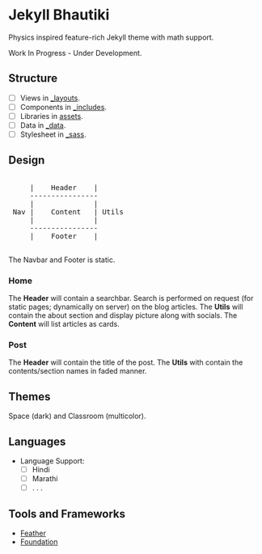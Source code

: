 # Jekyll Bhautiki

Physics inspired feature-rich Jekyll theme with math support.

Work In Progress - Under Development.

## Structure

- [ ] Views in [_layouts](/_layouts/).
- [ ] Components in [_includes](/_includes/).
- [ ] Libraries in [assets](/assets/).
- [ ] Data in [_data](/_data/).
- [ ] Stylesheet in [_sass](/_sass/).

## Design

<pre>

     |    Header    |
     ----------------
     |              |
 Nav |    Content   | Utils
     |              |
     ----------------
     |    Footer    |

</pre>

The Navbar and Footer is static.

### Home

The **Header** will contain a searchbar. Search is performed on request (for static pages; dynamically on server) on the blog articles. The **Utils** will contain the about section and display picture along with socials. The **Content** will list articles as cards.

### Post

The **Header** will contain the title of the post. The **Utils** with contain the contents/section names in faded manner.

## Themes

Space (dark) and Classroom (multicolor).

## Languages

- Language Support:
    - [ ] Hindi
    - [ ] Marathi
    - [ ] . . . 

## Tools and Frameworks

- [Feather](https://feathericons.com/)
- [Foundation](https://get.foundation/)
